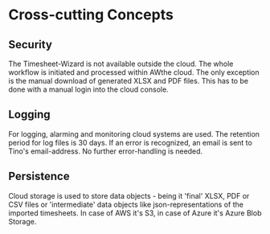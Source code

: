 # Cross-cutting Concepts

## Security

The Timesheet-Wizard is not available outside the cloud. The whole workflow is initiated and processed within AWthe
cloud. The only
exception is the manual download of generated XLSX and PDF files. This has to be done with a manual login into the cloud
console.

## Logging

For logging, alarming and monitoring cloud systems are used. The retention period for log files is 30 days. If an error is
recognized, an email is sent to Tino's email-address. No further error-handling is needed.

## Persistence

Cloud storage is used to store data objects - being it 'final' XLSX, PDF or CSV files or 'intermediate' data objects like
json-representations of the imported timesheets. In case of AWS it's S3, in case of Azure it's Azure Blob Storage.
